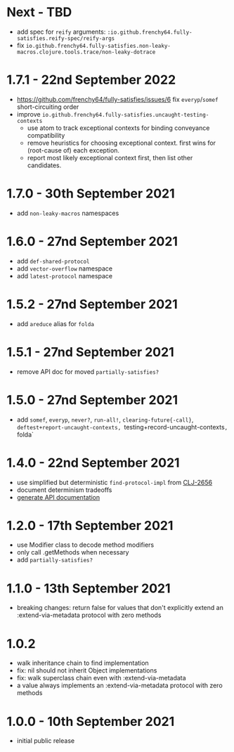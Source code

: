 # Next - TBD
- add spec for `reify` arguments: `:io.github.frenchy64.fully-satisfies.reify-spec/reify-args`
- fix `io.github.frenchy64.fully-satisfies.non-leaky-macros.clojure.tools.trace/non-leaky-dotrace`

# 1.7.1 - 22nd September 2022
- https://github.com/frenchy64/fully-satisfies/issues/6 fix `everyp`/`somef` short-circuiting order
- improve `io.github.frenchy64.fully-satisfies.uncaught-testing-contexts`
  - use atom to track exceptional contexts for binding conveyance compatibility
  - remove heuristics for choosing exceptional context. first wins for (root-cause of) each exception.
  - report most likely exceptional context first, then list other candidates.

# 1.7.0 - 30th September 2021
- add `non-leaky-macros` namespaces

# 1.6.0 - 27nd September 2021
- add `def-shared-protocol`
- add `vector-overflow` namespace
- add `latest-protocol` namespace

# 1.5.2 - 27nd September 2021
- add `areduce` alias for `folda`

# 1.5.1 - 27nd September 2021
- remove API doc for moved `partially-satisfies?`

# 1.5.0 - 27nd September 2021
- add `somef`, `everyp`, `never?`, `run-all!`, `clearing-future{-call}`, `deftest+report-uncaught-contexts, `testing+record-uncaught-contexts`, `folda`

# 1.4.0 - 22nd September 2021
- use simplified but deterministic `find-protocol-impl` from [CLJ-2656](https://clojure.atlassian.net/browse/CLJ-2656)
- document determinism tradeoffs
- [generate API documentation](https://frenchy64.github.io/fully-satisfies/latest)

# 1.2.0 - 17th September 2021
- use Modifier class to decode method modifiers
- only call .getMethods when necessary
- add `partially-satisfies?`

# 1.1.0 - 13th September 2021
- breaking changes: return false for values that don't explicitly extend an :extend-via-metadata protocol with zero methods

# 1.0.2
- walk inheritance chain to find implementation
- fix: nil should not inherit Object implementations
- fix: walk superclass chain even with :extend-via-metadata
- a value always implements an :extend-via-metadata protocol with zero methods

# 1.0.0 - 10th September 2021
- initial public release
